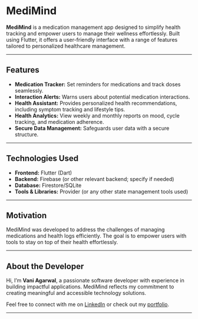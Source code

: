 # MediMind

**MediMind** is a medication management app designed to simplify health tracking and empower users to manage their wellness effortlessly. Built using Flutter, it offers a user-friendly interface with a range of features tailored to personalized healthcare management.

---

## Features

- **Medication Tracker:** Set reminders for medications and track doses seamlessly.  
- **Interaction Alerts:** Warns users about potential medication interactions.  
- **Health Assistant:** Provides personalized health recommendations, including symptom tracking and lifestyle tips.  
- **Health Analytics:** View weekly and monthly reports on mood, cycle tracking, and medication adherence.  
- **Secure Data Management:** Safeguards user data with a secure structure.

---

## Technologies Used

- **Frontend:** Flutter (Dart)  
- **Backend:** Firebase (or other relevant backend; specify if needed)  
- **Database:** Firestore/SQLite  
- **Tools & Libraries:** Provider (or any other state management tools used)  

---

## Motivation

MediMind was developed to address the challenges of managing medications and health logs efficiently. The goal is to empower users with tools to stay on top of their health effortlessly.

---

## About the Developer

Hi, I’m **Vani Agarwal**, a passionate software developer with experience in building impactful applications. MediMind reflects my commitment to creating meaningful and accessible technology solutions.  

Feel free to connect with me on [LinkedIn](https://www.linkedin.com/in/your-profile) or check out my [portfolio](https://your-portfolio.com).

---

